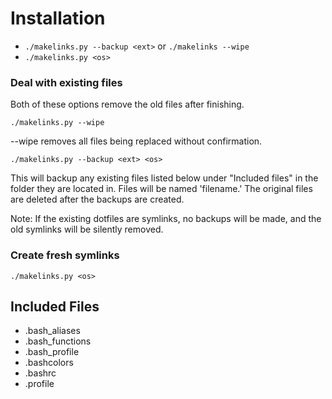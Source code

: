 # Installation

* `./makelinks.py --backup <ext>` or `./makelinks --wipe`
* `./makelinks.py <os>`

### Deal with existing files

Both of these options remove the old files after finishing.

`./makelinks.py --wipe`

--wipe removes all files being replaced without confirmation.

`./makelinks.py --backup <ext> <os>`

This will backup any existing files listed below under
"Included files" in  the folder they are located in.
Files will be named 'filename.<ext>' The original files
are deleted after the backups are created.

Note: If the existing dotfiles are symlinks, no
backups will be made, and the old symlinks will
be silently removed.

### Create fresh symlinks

`./makelinks.py <os>`

## Included Files

* .bash_aliases
* .bash_functions
* .bash_profile
* .bashcolors
* .bashrc
* .profile
